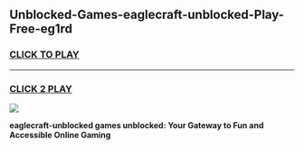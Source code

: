 
## Unblocked-Games-eaglecraft-unblocked-Play-Free-eg1rd
<h3>
<a href="https://premium76.site?title=eaglecraft-unblocked&ref=10A">CLICK TO PLAY</a></h3>
<hr>

<h3>
<a href="https://premium76.site?title=eaglecraft-unblocked&ref=10A">CLICK 2 PLAY</a>
  
</h3>

<a href="https://premium76.site?title=eaglecraft-unblocked&ref=10A"><img src="https://clearcache.store/games.png"></a>


**eaglecraft-unblocked games unblocked: Your Gateway to Fun and Accessible Online Gaming**
